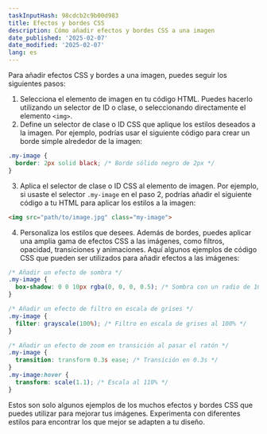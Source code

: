 ```yaml
---
taskInputHash: 98cdcb2c9b00d983
title: Efectos y bordes CSS
description: Cómo añadir efectos y bordes CSS a una imagen
date_published: '2025-02-07'
date_modified: '2025-02-07'
lang: es
---
```

Para añadir efectos CSS y bordes a una imagen, puedes seguir los siguientes pasos: 
1. Selecciona el elemento de imagen en tu código HTML. Puedes hacerlo utilizando un selector de ID o clase, o seleccionando directamente el elemento `<img>`. 
2. Define un selector de clase o ID CSS que aplique los estilos deseados a la imagen. Por ejemplo, podrías usar el siguiente código para crear un borde simple alrededor de la imagen:

```css
.my-image {
  border: 2px solid black; /* Borde sólido negro de 2px */
}
```

3. Aplica el selector de clase o ID CSS al elemento de imagen. Por ejemplo, si usaste el selector `.my-image` en el paso 2, podrías añadir el siguiente código a tu HTML para aplicar los estilos a la imagen:

```html
<img src="path/to/image.jpg" class="my-image">
```


4. Personaliza los estilos que desees. Además de bordes, puedes aplicar una amplia gama de efectos CSS a las imágenes, como filtros, opacidad, transiciones y animaciones. Aquí algunos ejemplos de código CSS que pueden ser utilizados para añadir efectos a las imágenes:

```css
/* Añadir un efecto de sombra */
.my-image {
  box-shadow: 0 0 10px rgba(0, 0, 0, 0.5); /* Sombra con un radio de 10px */
}

/* Añadir un efecto de filtro en escala de grises */
.my-image {
  filter: grayscale(100%); /* Filtro en escala de grises al 100% */
}

/* Añadir un efecto de zoom en transición al pasar el ratón */
.my-image {
  transition: transform 0.3s ease; /* Transición en 0.3s */
}
.my-image:hover {
  transform: scale(1.1); /* Escala al 110% */
}
```

Estos son solo algunos ejemplos de los muchos efectos y bordes CSS que puedes utilizar para mejorar tus imágenes. Experimenta con diferentes estilos para encontrar los que mejor se adapten a tu diseño.
